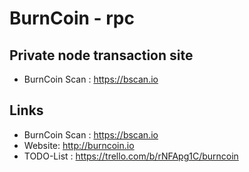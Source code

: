 # BurnCoin - rpc

## Private node transaction site
* BurnCoin Scan : https://bscan.io

## Links
* BurnCoin Scan : https://bscan.io
* Website: http://burncoin.io
* TODO-List : https://trello.com/b/rNFApg1C/burncoin
